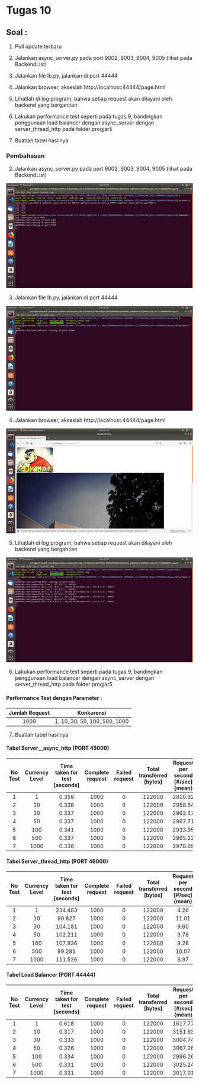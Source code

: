 # Tugas 10

## Soal :

1. Pull update terbaru

2. Jalankan async_server.py pada port 9002, 9003, 9004, 9005 (lihat pada BackendList)

3. Jalankan file lb.py, jalankan di port 44444

4. Jalankan browser, akseslah http://localhost:44444/page.html

5. Lihatlah di log program, bahwa setiap request akan dilayani oleh backend yang bergantian

6. Lakukan performance test seperti pada tugas 9, bandingkan penggunaan load balancer dengan async_server dengan server_thread_http pada folder progjar5

7. Buatlah tabel hasilnya

### Pembahasan 

2. Jalankan async_server.py pada port 9002, 9003, 9004, 9005 (lihat pada BackendList)

![1](https://github.com/PutriEndahP/PROGJAR_05111740000039/blob/master/tugas10/screenshot/load%20balancer%20port%2044444/run_async_server.png)

3. Jalankan file lb.py, jalankan di port 44444

![2](https://github.com/PutriEndahP/PROGJAR_05111740000039/blob/master/tugas10/screenshot/load%20balancer%20port%2044444/run_lb.py.png)

4. Jalankan browser, akseslah http://localhost:44444/page.html

![3](https://github.com/PutriEndahP/PROGJAR_05111740000039/blob/master/tugas10/screenshot/load%20balancer%20port%2044444/gambar%20page.html.png)

5. Lihatlah di log program, bahwa setiap request akan dilayani oleh backend yang bergantian

![3](https://github.com/PutriEndahP/PROGJAR_05111740000039/blob/master/tugas10/screenshot/load%20balancer%20port%2044444/log%20program%20bergantian.png)

6. Lakukan performance test seperti pada tugas 9, bandingkan penggunaan load balancer dengan async_server dengan server_thread_http pada folder progjar5

#### Performance Test dengan Parameter :

| Jumlah Request | Konkurensi | 
| :-------------: | :-------------: |
| 1000 | 1, 10, 30, 50, 100, 500, 1000 | 

7. Buatlah tabel hasilnya

#### Tabel Server__async_http (PORT 45000)

| No Test | Currency Level | Time taken for test [seconds] | Complete request | Failed request | Total transferred [bytes] | Request per second [#/sec] {mean} | Time per request [ms] (means) | Transfer rate [Kbytes/sec] |
| :-------------: | :-------------: | :-------------: | :-------------: | :-------------: | :-------------: | :-------------: | :-------------: | :-------------: |
| 1 | 1 | 0.356 | 1000 | 0 | 122000 | 2810.92 | 0.356 | 334.89 |
| 2 | 10 | 0.338 | 1000 | 0 | 122000 | 2958.54 | 3.380 | 352.48 |
| 3 | 30 | 0.337 | 1000 | 0 | 122000 | 2963.47 | 10.123 | 353.07 |
| 4 | 50 | 0.337 | 1000 | 0 | 122000 | 2967.71 | 16.848 | 353.57 |
| 5 | 100 | 0.341 | 1000 | 0 | 122000 | 2933.95 | 34.084 | 349.55 |
| 6 | 500 | 0.337 | 1000 | 0 | 122000 | 2965.22 | 168.621 | 353.28 |
| 7 | 1000 | 0.336 | 1000 | 0 | 122000 | 2978.69 | 335.718 | 354.88 |

#### Tabel Server_thread_http (PORT 46000)

| No Test | Currency Level | Time taken for test [seconds] | Complete request | Failed request | Total transferred [bytes] | Request per second [#/sec] {mean} | Time per request [ms] (means) | Transfer rate [Kbytes/sec] |
| :-------------: | :-------------: | :-------------: | :-------------: | :-------------: | :-------------: | :-------------: | :-------------: | :-------------: |
| 1 | 1 | 234.483 | 1000 | 0 | 122000 | 4.26 | 234.483 | 0.51 |
| 2 | 10 | 90.827 | 1000 | 0 | 122000 | 11.01 | 908.269 | 1.31 |
| 3 | 30 | 104.181 | 1000 | 0 | 122000 | 9.60 | 3125.437 | 1.14 |
| 4 | 50 | 102.211| 1000 | 0 | 122000 | 9.78 | 5110.539 | 1.17 |
| 5 | 100 | 107.936 | 1000 | 0 | 122000 | 9.26 | 10793.580 | 1.10 |
| 6 | 500 | 99.281 | 1000 | 0 | 122000 | 10.07 | 49640.541 | 1.20 |
| 7 | 1000 | 111.526 | 1000 | 0 | 122000 | 8.97 | 111525.567 | 1.07 |

#### Tabel Load Balancer (PORT 44444)

| No Test | Currency Level | Time taken for test [seconds] | Complete request | Failed request | Total transferred [bytes] | Request per second [#/sec] {mean} | Time per request [ms] (means) | Transfer rate [Kbytes/sec] |
| :-------------: | :-------------: | :-------------: | :-------------: | :-------------: | :-------------: | :-------------: | :-------------: | :-------------: |
| 1 | 1 | 0.618 | 1000 | 0 | 122000 | 1617.77 | 0.618 | 192.74 |
| 2 | 10 | 0.317 | 1000 | 0 | 122000 | 3151.93 | 3.173 | 375.52 |
| 3 | 30 | 0.333 | 1000 | 0 | 122000 | 3004.74 | 9.984 | 357.99 |
| 4 | 50 | 0.326 | 1000 | 0 | 122000 | 3067.26 | 16.301 | 365.44 |
| 5 | 100 | 0.334 | 1000 | 0 | 122000 | 2996.26 | 33.375 | 356.98 |
| 6 | 500 | 0.331 | 1000 | 0 | 122000 | 3025.24 | 165.276 | 360.43 |
| 7 | 1000 | 0.331 | 1000 | 0 | 122000 | 3017.01 | 331.454 | 359.45 |
